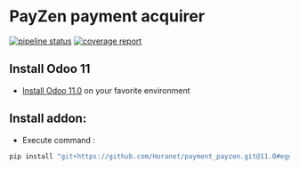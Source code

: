 # PayZen payment acquirer

[![pipeline status](https://github.com/Horanet/payment_payzen/badges/11.0/pipeline.svg)](https://github.com/Horanet/payment_payzen/commits/11.0)
[![coverage report](https://github.com/Horanet/payment_payzen/badges/11.0/coverage.svg)](https://github.com/Horanet/payment_payzen/commits/11.0)

## Install Odoo 11

- [Install Odoo 11.0](https://www.odoo.com/documentation/11.0/setup/install.html) on your favorite environment

## Install addon:

- Execute command :


```bash
pip install "git+https://github.com/Horanet/payment_payzen.git@11.0#egg=odoo11-addon-payment-payzen&subdirectory=setup/payment_payzen"
```
